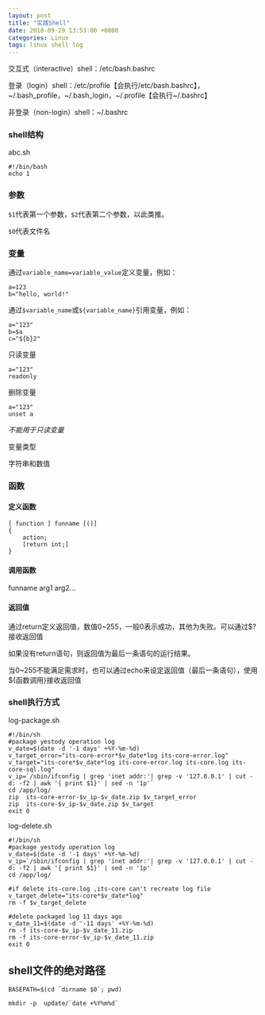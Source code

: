 ```yaml
---
layout: post
title: "实践Shell"
date: 2018-09-29 13:53:00 +0800
categories: Linux
tags: linux shell log
---
```


交互式（interactive）shell：/etc/bash.bashrc

登录（login）shell：/etc/profile【会执行/etc/bash.bashrc】，~/.bash_profile，~/.bash_login，~/.profile【会执行~/.bashrc】

非登录（non-login）shell：~/.bashrc

### shell结构
abc.sh
```shell
#!/bin/bash
echo 1
```

### 参数
`$1`代表第一个参数，`$2`代表第二个参数，以此类推。

`$0`代表文件名

### 变量
通过`variable_name=variable_value`定义变量，例如：
```shell
a=123
b="hello, world!"
```
通过`$variable_name`或`${variable_name}`引用变量，例如：
```shell
a="123"
b=$a
c="${b}2"
```

只读变量

```shell
a="123"
readonly
```

删除变量

```shell
a="123"
unset a
```

*不能用于只读变量*

变量类型

字符串和数值

### 函数

#### 定义函数

```
[ function ] funname [()]
{
    action;
    [return int;]
}
```

#### 调用函数

funname arg1 arg2...

#### 返回值

通过return定义返回值，数值0~255，一般0表示成功，其他为失败。可以通过$?接收返回值

如果没有return语句，则返回值为最后一条语句的运行结果。

当0~255不能满足需求时，也可以通过echo来设定返回值（最后一条语句），使用${函数调用}接收返回值

### shell执行方式
log-package.sh

```shell
#!/bin/sh
#package yestody operation log
v_date=$(date -d '-1 days' +%Y-%m-%d)
v_target_error="its-core-error*$v_date*log its-core-error.log"
v_target="its-core*$v_date*log its-core-error.log its-core.log its-core-sql.log"
v_ip=`/sbin/ifconfig | grep 'inet addr:'| grep -v '127.0.0.1' | cut -d: -f2 | awk '{ print $1}' | sed -n '1p'`
cd /app/log/
zip  its-core-error-$v_ip-$v_date.zip $v_target_error
zip  its-core-$v_ip-$v_date.zip $v_target
exit 0
```

log-delete.sh
```shell
#!/bin/sh
#package yestody operation log
v_date=$(date -d '-1 days' +%Y-%m-%d)
v_ip=`/sbin/ifconfig | grep 'inet addr:'| grep -v '127.0.0.1' | cut -d: -f2 | awk '{ print $1}' | sed -n '1p'`
cd /app/log/

#if delete its-core.log ,its-core can't recreate log file
v_target_delete="its-core*$v_date*log"
rm -f $v_target_delete

#delete packaged log 11 days ago 
v_date_11=$(date -d '-11 days' +%Y-%m-%d)
rm -f its-core-$v_ip-$v_date_11.zip
rm -f its-core-error-$v_ip-$v_date_11.zip
exit 0
```
## shell文件的绝对路径

```shell
BASEPATH=$(cd `dirname $0`; pwd)
```



```shell
mkdir -p  update/`date +%Y%m%d`
```

